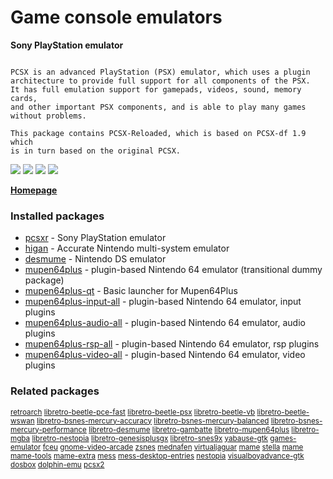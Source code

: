 # Game console emulators

__Sony PlayStation emulator__

```

PCSX is an advanced PlayStation (PSX) emulator, which uses a plugin
architecture to provide full support for all components of the PSX.
It has full emulation support for gamepads, videos, sound, memory cards,
and other important PSX components, and is able to play many games
without problems.

This package contains PCSX-Reloaded, which is based on PCSX-df 1.9 which
is in turn based on the original PCSX.

```

[![](https://screenshots.debian.net/thumbnail/pcsxr/)](https://screenshots.debian.net/screenshot/pcsxr/)
[![](https://screenshots.debian.net/thumbnail/higan/)](https://screenshots.debian.net/screenshot/higan/)
[![](https://screenshots.debian.net/thumbnail/desmume/)](https://screenshots.debian.net/screenshot/desmume/)
[![](https://screenshots.debian.net/thumbnail/mupen64plus/)](https://screenshots.debian.net/screenshot/mupen64plus/)



**[Homepage](http://pcsxr.codeplex.com/)**

### Installed packages

* [pcsxr](https://packages.debian.org/stretch/pcsxr) - Sony PlayStation emulator
* [higan](https://packages.debian.org/stretch/higan) - Accurate Nintendo multi-system emulator
* [desmume](https://packages.debian.org/stretch/desmume) - Nintendo DS emulator
* [mupen64plus](https://packages.debian.org/stretch/mupen64plus) - plugin-based Nintendo 64 emulator (transitional dummy package)
* [mupen64plus-qt](https://packages.debian.org/stretch/mupen64plus-qt) - Basic launcher for Mupen64Plus
* [mupen64plus-input-all](https://packages.debian.org/stretch/mupen64plus-input-all) - plugin-based Nintendo 64 emulator, input plugins
* [mupen64plus-audio-all](https://packages.debian.org/stretch/mupen64plus-audio-all) - plugin-based Nintendo 64 emulator, audio plugins
* [mupen64plus-rsp-all](https://packages.debian.org/stretch/mupen64plus-rsp-all) - plugin-based Nintendo 64 emulator, rsp plugins
* [mupen64plus-video-all](https://packages.debian.org/stretch/mupen64plus-video-all) - plugin-based Nintendo 64 emulator, video plugins

### Related packages

<sub> [retroarch](https://packages.debian.org/stretch/retroarch) [libretro-beetle-pce-fast](https://packages.debian.org/stretch/libretro-beetle-pce-fast) [libretro-beetle-psx](https://packages.debian.org/stretch/libretro-beetle-psx) [libretro-beetle-vb](https://packages.debian.org/stretch/libretro-beetle-vb) [libretro-beetle-wswan](https://packages.debian.org/stretch/libretro-beetle-wswan) [libretro-bsnes-mercury-accuracy](https://packages.debian.org/stretch/libretro-bsnes-mercury-accuracy) [libretro-bsnes-mercury-balanced](https://packages.debian.org/stretch/libretro-bsnes-mercury-balanced) [libretro-bsnes-mercury-performance](https://packages.debian.org/stretch/libretro-bsnes-mercury-performance) [libretro-desmume](https://packages.debian.org/stretch/libretro-desmume) [libretro-gambatte](https://packages.debian.org/stretch/libretro-gambatte) [libretro-mupen64plus](https://packages.debian.org/stretch/libretro-mupen64plus) [libretro-mgba](https://packages.debian.org/stretch/libretro-mgba) [libretro-nestopia](https://packages.debian.org/stretch/libretro-nestopia) [libretro-genesisplusgx](https://packages.debian.org/stretch/libretro-genesisplusgx) [libretro-snes9x](https://packages.debian.org/stretch/libretro-snes9x) [yabause-gtk](https://packages.debian.org/stretch/yabause-gtk) [games-emulator](https://packages.debian.org/stretch/games-emulator) [fceu](https://packages.debian.org/stretch/fceu) [gnome-video-arcade](https://packages.debian.org/stretch/gnome-video-arcade) [zsnes](https://packages.debian.org/stretch/zsnes) [mednafen](https://packages.debian.org/stretch/mednafen) [virtualjaguar](https://packages.debian.org/stretch/virtualjaguar) [mame](https://packages.debian.org/stretch/mame) [stella](https://packages.debian.org/stretch/stella) [mame](https://packages.debian.org/stretch/mame) [mame-tools](https://packages.debian.org/stretch/mame-tools) [mame-extra](https://packages.debian.org/stretch/mame-extra) [mess](https://packages.debian.org/stretch/mess) [mess-desktop-entries](https://packages.debian.org/stretch/mess-desktop-entries) [nestopia](https://packages.debian.org/stretch/nestopia) [visualboyadvance-gtk](https://packages.debian.org/stretch/visualboyadvance-gtk) [dosbox](https://packages.debian.org/stretch/dosbox) [dolphin-emu](https://packages.debian.org/stretch/dolphin-emu) [pcsx2](https://packages.debian.org/stretch/pcsx2)  </sub>
